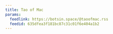 ```yaml
---
title: Tao of Mac
params:
  feedlink: https://botsin.space/@taoofmac.rss
  feedid: 635dfea3f181bc87c31c01f6e404a1b2
---
```

